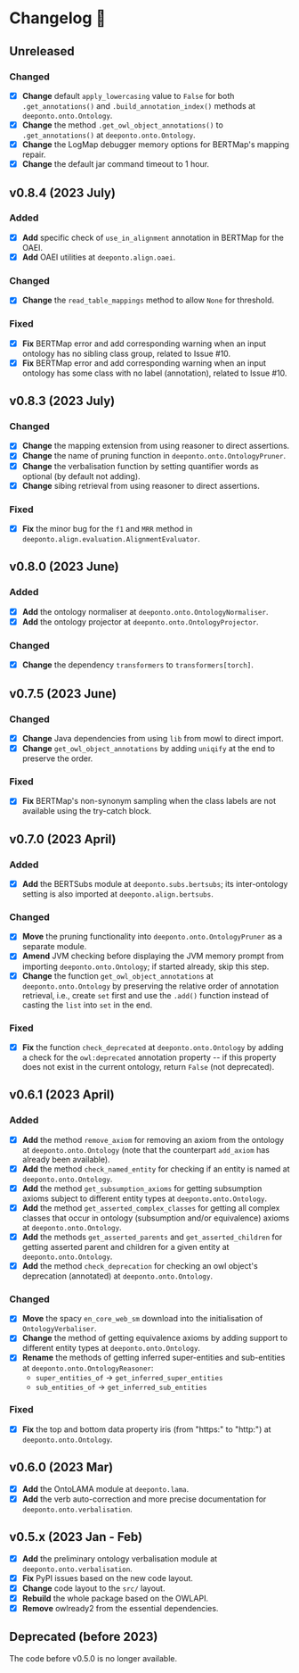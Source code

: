 # Changelog :newspaper:

<!-- Added for new features.
Changed for changes in existing functionality.
Deprecated for soon-to-be removed features.
Removed for now removed features.
Fixed for any bug fixes.
Security in case of vulnerabilities. -->


## Unreleased 

### Changed 

- [X] **Change** default `apply_lowercasing` value to `False` for both `.get_annotations()` and `.build_annotation_index()` methods at `deeponto.onto.Ontology`.
- [X] **Change** the method `.get_owl_object_annotations()` to `.get_annotations()` at `deeponto.onto.Ontology`.
- [X] **Change** the LogMap debugger memory options for BERTMap's mapping repair.
- [X] **Change** the default jar command timeout to 1 hour.

## v0.8.4 (2023 July)
### Added

- [X] **Add** specific check of `use_in_alignment` annotation in BERTMap for the OAEI.
- [X] **Add** OAEI utilities at `deeponto.align.oaei`.

### Changed

- [X] **Change** the `read_table_mappings` method to allow `None` for threshold.
### Fixed

- [X] **Fix** BERTMap error and add corresponding warning when an input ontology has no sibling class group, related to Issue #10.
- [X] **Fix** BERTMap error and add corresponding warning when an input ontology has some class with no label (annotation), related to Issue #10.

## v0.8.3 (2023 July)

### Changed

- [X] **Change** the mapping extension from using reasoner to direct assertions.
- [X] **Change** the name of pruning function in `deeponto.onto.OntologyPruner`.
- [X] **Change** the verbalisation function by setting quantifier words as optional (by default not adding).
- [X]  **Change** sibing retrieval from using reasoner to direct assertions.

### Fixed

- [X] **Fix** the minor bug for the `f1` and `MRR` method in `deeponto.align.evaluation.AlignmentEvaluator`.

## v0.8.0 (2023 June)

### Added

- [X] **Add** the ontology normaliser at `deeponto.onto.OntologyNormaliser`.
- [X] **Add** the ontology projector at `deeponto.onto.OntologyProjector`.

### Changed

- [X] **Change** the dependency `transformers` to `transformers[torch]`.


## v0.7.5 (2023 June)

### Changed

- [X] **Change** Java dependencies from using `lib` from mowl to direct import.
- [X] **Change** `get_owl_object_annotations` by adding `uniqify` at the end to preserve the order.

### Fixed

- [X] **Fix** BERTMap's non-synonym sampling when the class labels are not available using the try-catch block.

## v0.7.0 (2023 April)

### Added

- [X] **Add** the BERTSubs module at `deeponto.subs.bertsubs`; its inter-ontology setting is also imported at `deeponto.align.bertsubs`.

### Changed

- [X] **Move** the pruning functionality into `deeponto.onto.OntologyPruner` as a separate module.
- [X] **Amend** JVM checking before displaying the JVM memory prompt from importing `deeponto.onto.Ontology`; if started already, skip this step.
- [X] **Change** the function `get_owl_object_annotations` at `deeponto.onto.Ontology` by preserving the relative order of annotation retrieval, i.e., create `set` first and use the `.add()` function instead of casting the `list` into `set` in the end.

### Fixed

- [X] **Fix** the function `check_deprecated` at `deeponto.onto.Ontology` by adding a check for the $\texttt{owl:deprecated}$ annotation property -- if this property does not exist in the current ontology, return `False` (not deprecated).
 

## v0.6.1 (2023 April)
### Added

- [X] **Add** the method `remove_axiom` for removing an axiom from the ontology at `deeponto.onto.Ontology` (note that the counterpart `add_axiom` has already been available).
- [X] **Add** the method `check_named_entity` for checking if an entity is named at `deeponto.onto.Ontology`.
- [X] **Add** the method `get_subsumption_axioms` for getting subsumption axioms subject to different entity types at `deeponto.onto.Ontology`.
- [X] **Add** the method `get_asserted_complex_classes` for getting all complex classes that occur in ontology (subsumption and/or equivalence) axioms at `deeponto.onto.Ontology`.
- [X] **Add** the methods `get_asserted_parents` and `get_asserted_children` for getting asserted parent and children for a given entity at `deeponto.onto.Ontology`.
- [X] **Add** the method `check_deprecation` for checking an owl object's deprecation (annotated) at `deeponto.onto.Ontology`.

### Changed

- [X] **Move** the spacy `en_core_web_sm` download into the initialisation of `OntologyVerbaliser`.
- [X] **Change** the method of getting equivalence axioms by adding support to different entity types at `deeponto.onto.Ontology`.
- [X] **Rename** the methods of getting inferred super-entities and sub-entities at `deeponto.onto.OntologyReasoner`:
    -  `super_entities_of` $\rightarrow$ `get_inferred_super_entities` 
    -  `sub_entities_of` $\rightarrow$ `get_inferred_sub_entities`

### Fixed

- [X] **Fix** the top and bottom data property iris (from "https:" to "http:") at `deeponto.onto.Ontology`.

## v0.6.0 (2023 Mar)

- [X] **Add** the OntoLAMA module at `deeponto.lama`.
- [X] **Add** the verb auto-correction and more precise documentation for `deeponto.onto.verbalisation`.

## v0.5.x (2023 Jan - Feb)

- [X] **Add** the preliminary ontology verbalisation module at `deeponto.onto.verbalisation`.
- [X] **Fix** PyPI issues based on the new code layout.
- [X] **Change** code layout to the `src/` layout.
- [X] **Rebuild** the whole package based on the OWLAPI.
- [X] **Remove** owlready2 from the essential dependencies.

## Deprecated (before 2023)

The code before v0.5.0 is no longer available.
